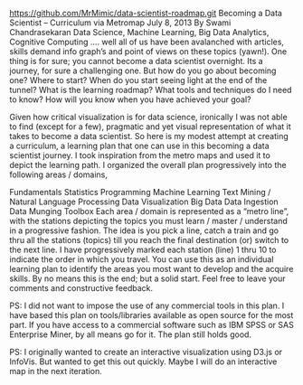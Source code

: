 https://github.com/MrMimic/data-scientist-roadmap.git
Becoming a Data Scientist – Curriculum via Metromap
July 8, 2013 By Swami Chandrasekaran
Data Science, Machine Learning, Big Data Analytics, Cognitive Computing …. well all of us have been avalanched with articles, skills demand info graph’s and point of views on these topics (yawn!). One thing is for sure; you cannot become a data scientist overnight. Its a journey, for sure a challenging one. But how do you go about becoming one? Where to start? When do you start seeing light at the end of the tunnel? What is the learning roadmap? What tools and techniques do I need to know? How will you know when you have achieved your goal?

Given how critical visualization is for data science, ironically I was not able to find (except for a few), pragmatic and yet visual representation of what it takes to become a data scientist. So here is my modest attempt at creating a curriculum, a learning plan that one can use in this becoming a data scientist journey. I took inspiration from the metro maps and used it to depict the learning path. I organized the overall plan progressively into the following areas / domains,

Fundamentals
Statistics
Programming
Machine Learning
Text Mining / Natural Language Processing
Data Visualization
Big Data
Data Ingestion
Data Munging
Toolbox
Each area  / domain is represented as a “metro line”, with the stations depicting the topics you must learn / master / understand in a progressive fashion. The idea is you pick a line, catch a train and go thru all the stations (topics) till you reach the final destination (or) switch to the next line. I have progressively marked each station (line) 1 thru 10 to indicate the order in which you travel. You can use this as an individual learning plan to identify the areas you most want to develop and the acquire skills. By no means this is the end; but a solid start. Feel free to leave your comments and constructive feedback.

PS: I did not want to impose the use of any commercial tools in this plan. I have based this plan on tools/libraries available as open source for the most part. If you have access to a commercial software such as IBM SPSS or SAS Enterprise Miner, by all means go for it. The plan still holds good.

PS: I originally wanted to create an interactive visualization using D3.js or InfoVis. But wanted to get this out quickly. Maybe I will do an interactive map in the next iteration.

